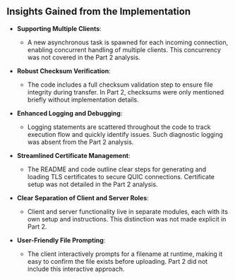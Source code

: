## Insights Gained from the Implementation

- **Supporting Multiple Clients**:
  - A new asynchronous task is spawned for each incoming connection, enabling concurrent handling of multiple clients. This concurrency was not covered in the Part 2 analysis.

- **Robust Checksum Verification**:
  - The code includes a full checksum validation step to ensure file integrity during transfer. In Part 2, checksums were only mentioned briefly without implementation details.

- **Enhanced Logging and Debugging**:
  - Logging statements are scattered throughout the code to track execution flow and quickly identify issues. Such diagnostic logging was absent from the Part 2 analysis.

- **Streamlined Certificate Management**:
  - The README and code outline clear steps for generating and loading TLS certificates to secure QUIC connections. Certificate setup was not detailed in the Part 2 analysis.

- **Clear Separation of Client and Server Roles**:
  - Client and server functionality live in separate modules, each with its own setup and instructions. This distinction was not made explicit in Part 2.

- **User-Friendly File Prompting**:
  - The client interactively prompts for a filename at runtime, making it easy to confirm the file exists before uploading. Part 2 did not include this interactive approach.
